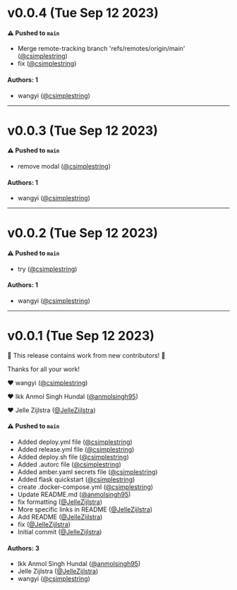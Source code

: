 # v0.0.4 (Tue Sep 12 2023)

#### ⚠️ Pushed to `main`

- Merge remote-tracking branch 'refs/remotes/origin/main' ([@csimplestring](https://github.com/csimplestring))
- fix ([@csimplestring](https://github.com/csimplestring))

#### Authors: 1

- wangyi ([@csimplestring](https://github.com/csimplestring))

---

# v0.0.3 (Tue Sep 12 2023)

#### ⚠️ Pushed to `main`

- remove modal ([@csimplestring](https://github.com/csimplestring))

#### Authors: 1

- wangyi ([@csimplestring](https://github.com/csimplestring))

---

# v0.0.2 (Tue Sep 12 2023)

#### ⚠️ Pushed to `main`

- try ([@csimplestring](https://github.com/csimplestring))

#### Authors: 1

- wangyi ([@csimplestring](https://github.com/csimplestring))

---

# v0.0.1 (Tue Sep 12 2023)

:tada: This release contains work from new contributors! :tada:

Thanks for all your work!

:heart: wangyi ([@csimplestring](https://github.com/csimplestring))

:heart: Ikk Anmol Singh Hundal ([@anmolsingh95](https://github.com/anmolsingh95))

:heart: Jelle Zijlstra ([@JelleZijlstra](https://github.com/JelleZijlstra))

#### ⚠️ Pushed to `main`

- Added deploy.yml file ([@csimplestring](https://github.com/csimplestring))
- Added release.yml file ([@csimplestring](https://github.com/csimplestring))
- Added deploy.sh file ([@csimplestring](https://github.com/csimplestring))
- Added .autorc file ([@csimplestring](https://github.com/csimplestring))
- Added amber.yaml secrets file ([@csimplestring](https://github.com/csimplestring))
- Added flask quickstart ([@csimplestring](https://github.com/csimplestring))
- create .docker-compose.yml ([@csimplestring](https://github.com/csimplestring))
- Update README.md ([@anmolsingh95](https://github.com/anmolsingh95))
- fix formatting ([@JelleZijlstra](https://github.com/JelleZijlstra))
- More specific links in README ([@JelleZijlstra](https://github.com/JelleZijlstra))
- Add README ([@JelleZijlstra](https://github.com/JelleZijlstra))
- fix ([@JelleZijlstra](https://github.com/JelleZijlstra))
- Initial commit ([@JelleZijlstra](https://github.com/JelleZijlstra))

#### Authors: 3

- Ikk Anmol Singh Hundal ([@anmolsingh95](https://github.com/anmolsingh95))
- Jelle Zijlstra ([@JelleZijlstra](https://github.com/JelleZijlstra))
- wangyi ([@csimplestring](https://github.com/csimplestring))
